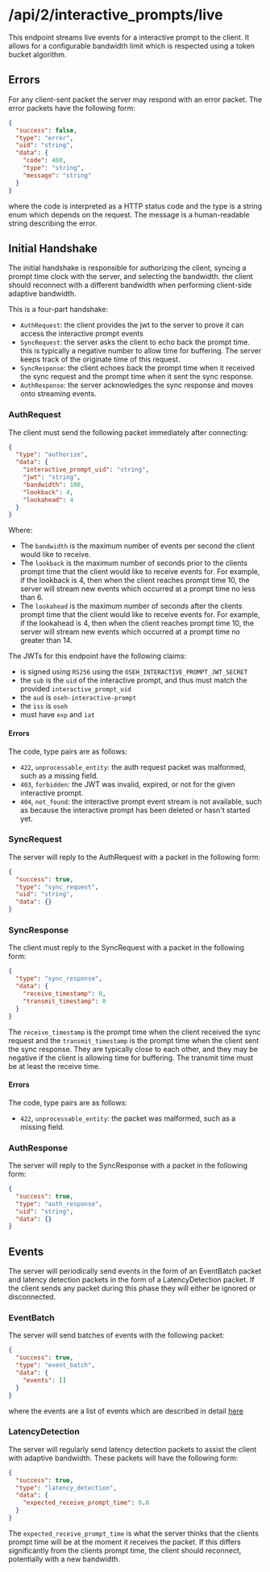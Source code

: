 # /api/2/interactive_prompts/live

This endpoint streams live events for a interactive prompt to the client. It
allows for a configurable bandwidth limit which is respected using a token
bucket algorithm.

## Errors

For any client-sent packet the server may respond with an error packet. The
error packets have the following form:

```json
{
  "success": false,
  "type": "error",
  "uid": "string",
  "data": {
    "code": 400,
    "type": "string",
    "message": "string"
  }
}
```

where the code is interpreted as a HTTP status code and the type is a string
enum which depends on the request. The message is a human-readable string
describing the error.

## Initial Handshake

The initial handshake is responsible for authorizing the client, syncing
a prompt time clock with the server, and selecting the bandwidth. the client
should reconnect with a different bandwidth when performing client-side
adaptive bandwidth.

This is a four-part handshake:

- `AuthRequest`: the client provides the jwt to the server to prove it can
  access the interactive prompt events
- `SyncRequest`: the server asks the client to echo back the prompt time.
  this is typically a negative number to allow time for buffering. The
  server keeps track of the originate time of this request.
- `SyncResponse`: the client echoes back the prompt time when it received
  the sync request and the prompt time when it sent the sync response.
- `AuthResponse`: the server acknowledges the sync response and moves onto
  streaming events.

### AuthRequest

The client must send the following packet immediately after connecting:

```json
{
  "type": "authorize",
  "data": {
    "interactive_prompt_uid": "string",
    "jwt": "string",
    "bandwidth": 100,
    "lookback": 4,
    "lookahead": 4
  }
}
```

Where:

- The `bandwidth` is the maximum number of events per second the client would
  like to receive.
- The `lookback` is the maximum number of seconds prior to the clients prompt
  time that the client would like to receive events for. For example, if the lookback
  is 4, then when the client reaches prompt time 10, the server will stream new events
  which occurred at a prompt time no less than 6.
- The `lookahead` is the maximum number of seconds after the clients prompt time
  that the client would like to receive events for. For example, if the lookahead
  is 4, then when the client reaches prompt time 10, the server will stream new events
  which occurred at a prompt time no greater than 14.

The JWTs for this endpoint have the following claims:

- is signed using `RS256` using the `OSEH_INTERACTIVE_PROMPT_JWT_SECRET`
- the `sub` is the `uid` of the interactive prompt, and thus must match the provided `interactive_prompt_uid`
- the `aud` is `oseh-interactive-prompt`
- the `iss` is `oseh`
- must have `exp` and `iat`

#### Errors

The code, type pairs are as follows:

- `422`, `unprocessable_entity`: the auth request packet was malformed, such
  as a missing field.
- `403`, `forbidden`: the JWT was invalid, expired, or not for the given
  interactive prompt.
- `404`, `not_found`: the interactive prompt event stream is not available, such as
  because the interactive prompt has been deleted or hasn't started yet.

### SyncRequest

The server will reply to the AuthRequest with a packet in the following form:

```json
{
  "success": true,
  "type": "sync_request",
  "uid": "string",
  "data": {}
}
```

### SyncResponse

The client must reply to the SyncRequest with a packet in the following form:

```json
{
  "type": "sync_response",
  "data": {
    "receive_timestamp": 0,
    "transmit_timestamp": 0
  }
}
```

The `receive_timestamp` is the prompt time when the client received the
sync request and the `transmit_timestamp` is the prompt time when the client
sent the sync response. They are typically close to each other, and they may
be negative if the client is allowing time for buffering. The transmit time
must be at least the receive time.

#### Errors

The code, type pairs are as follows:

- `422`, `unprocessable_entity`: the packet was malformed, such as a missing
  field.

### AuthResponse

The server will reply to the SyncResponse with a packet in the following form:

```json
{
  "success": true,
  "type": "auth_response",
  "uid": "string",
  "data": {}
}
```

## Events

The server will periodically send events in the form of an EventBatch packet and
latency detection packets in the form of a LatencyDetection packet. If the
client sends any packet during this phase they will either be ignored or
disconnected.

### EventBatch

The server will send batches of events with the following packet:

```json
{
  "success": true,
  "type": "event_batch",
  "data": {
    "events": []
  }
}
```

where the events are a list of events which are described in detail [here](events.md)

### LatencyDetection

The server will regularly send latency detection packets to assist the client
with adaptive bandwidth. These packets will have the following form:

```json
{
  "success": true,
  "type": "latency_detection",
  "data": {
    "expected_receive_prompt_time": 0.0
  }
}
```

The `expected_receive_prompt_time` is what the server thinks that the clients
prompt time will be at the moment it receives the packet. If this differs
significantly from the clients prompt time, the client should reconnect,
potentially with a new bandwidth.
